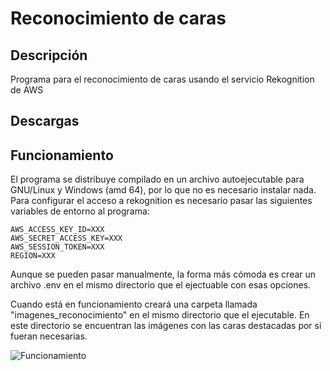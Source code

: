 # Reconocimiento de caras

## Descripción

Programa para el reconocimiento de caras usando el servicio Rekognition de AWS

## Descargas


## Funcionamiento

El programa se distribuye compilado en un archivo autoejecutable para GNU/Linux y Windows (amd 64), por lo que no es necesario instalar nada. Para configurar el acceso a rekognition es necesario pasar las siguientes variables de entorno al programa:
```
AWS_ACCESS_KEY_ID=XXX
AWS_SECRET_ACCESS_KEY=XXX
AWS_SESSION_TOKEN=XXX
REGION=XXX
```
Aunque se pueden pasar manualmente, la forma más cómoda es crear un archivo .env en el mismo directorio que el ejectuable con esas opciones.

Cuando está en funcionamiento creará una carpeta llamada "imagenes_reconocimiento" en el mismo directorio que el ejecutable. En este directorio se encuentran las imágenes con las caras destacadas por si fueran necesarias.

![Funcionamiento](https://gifyu.com/images/evil_dead.gif)